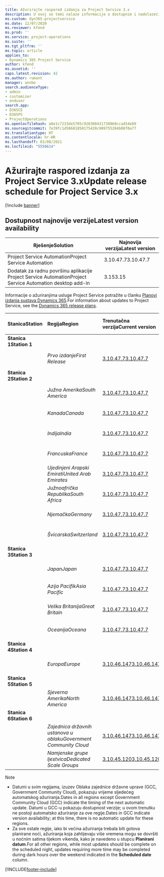 ```yaml
---
title: Ažurirajte raspored izdanja za Project Service 3.x
description: U ovoj se temi nalaze informacije o dostupnim i nadolazećim izdanjima aplikacije Dynamics 365 Project Service Automation.
ms.custom: dyn365-projectservice
ms.date: 12/07/2020
ms.reviewer: kfend
ms.prod: ''
ms.service: project-operations
ms.suite: ''
ms.tgt_pltfrm: ''
ms.topic: article
applies_to:
- Dynamics 365 Project Service
author: kfend
ms.assetid: ''
caps.latest.revision: 42
ms.author: rumant
manager: annbe
search.audienceType:
- admin
- customizer
- enduser
search.app:
- D365CE
- D365PS
- ProjectOperations
ms.openlocfilehash: a8e1c7233de5705c928308431738060cca454e89
ms.sourcegitcommit: 7e39fc1d50681850175428c909755204b08f0a77
ms.translationtype: HT
ms.contentlocale: hr-HR
ms.lasthandoff: 03/08/2021
ms.locfileid: "5556614"
---
```

# <a name="update-release-schedule-for-project-service-3x"></a><span data-ttu-id="766d7-103">Ažurirajte raspored izdanja za Project Service 3.x</span><span class="sxs-lookup"><span data-stu-id="766d7-103">Update release schedule for Project Service 3.x</span></span>

[!include [banner](../includes/psa-now-project-operations.md)]

## <a name="latest-version-availability"></a><span data-ttu-id="766d7-104">Dostupnost najnovije verzije</span><span class="sxs-lookup"><span data-stu-id="766d7-104">Latest version availability</span></span>

| <span data-ttu-id="766d7-105">Rješenje</span><span class="sxs-lookup"><span data-stu-id="766d7-105">Solution</span></span>  | <span data-ttu-id="766d7-106">Najnovija verzija</span><span class="sxs-lookup"><span data-stu-id="766d7-106">Latest version</span></span> |
|-------|----|
| <span data-ttu-id="766d7-107">Project Service Automation</span><span class="sxs-lookup"><span data-stu-id="766d7-107">Project Service Automation</span></span>    | <span data-ttu-id="766d7-108">3.10.47.7</span><span class="sxs-lookup"><span data-stu-id="766d7-108">3.10.47.7</span></span> |
| <span data-ttu-id="766d7-109">Dodatak za radnu površinu aplikacije Project Service Automation</span><span class="sxs-lookup"><span data-stu-id="766d7-109">Project Service Automation desktop add-in</span></span>                | <span data-ttu-id="766d7-110">3.15</span><span class="sxs-lookup"><span data-stu-id="766d7-110">3.15</span></span>          |

<span data-ttu-id="766d7-111">Informacije o ažuriranjima usluge Project Service potražite u članku [Planovi izdanja sustava Dynamics 365](https://docs.microsoft.com/dynamics365/release-plans/).</span><span class="sxs-lookup"><span data-stu-id="766d7-111">For information about updates to Project Service, see the [Dynamics 365 release plans](https://docs.microsoft.com/dynamics365/release-plans/).</span></span> 

| <span data-ttu-id="766d7-112">Stanica</span><span class="sxs-lookup"><span data-stu-id="766d7-112">Station</span></span>  | <span data-ttu-id="766d7-113">Regija</span><span class="sxs-lookup"><span data-stu-id="766d7-113">Region</span></span> | <span data-ttu-id="766d7-114">Trenutačna verzija</span><span class="sxs-lookup"><span data-stu-id="766d7-114">Current version</span></span> | <span data-ttu-id="766d7-115">Sljedeća verzija</span><span class="sxs-lookup"><span data-stu-id="766d7-115">Next version</span></span> |  <span data-ttu-id="766d7-116">Zakazani datum</span><span class="sxs-lookup"><span data-stu-id="766d7-116">Scheduled date</span></span>
| :---   | :---   | :---   | :---   |:---   |         
|<span data-ttu-id="766d7-117"><strong>Stanica 1</strong></span><span class="sxs-lookup"><span data-stu-id="766d7-117"><strong>Station 1</strong></span></span> | |  |  | |
| | <span data-ttu-id="766d7-118"><i>Prvo izdanje</i></span><span class="sxs-lookup"><span data-stu-id="766d7-118"><i>First Release</i></span></span> | [<span data-ttu-id="766d7-119">3.10.47.7</span><span class="sxs-lookup"><span data-stu-id="766d7-119">3.10.47.7</span></span>](whats-new-ur-29.md) | <span data-ttu-id="766d7-120">TBD</span><span class="sxs-lookup"><span data-stu-id="766d7-120">TBD</span></span> | <span data-ttu-id="766d7-121">2. travnja 2021.</span><span class="sxs-lookup"><span data-stu-id="766d7-121">April 2, 2021</span></span>
|<span data-ttu-id="766d7-122"><strong>Stanica 2</strong></span><span class="sxs-lookup"><span data-stu-id="766d7-122"><strong>Station 2</strong></span></span> | |  |  | |
| | <span data-ttu-id="766d7-123"><i>Južna Amerika</i></span><span class="sxs-lookup"><span data-stu-id="766d7-123"><i>South America</i></span></span> | [<span data-ttu-id="766d7-124">3.10.47.7</span><span class="sxs-lookup"><span data-stu-id="766d7-124">3.10.47.7</span></span>](whats-new-ur-29.md) | <span data-ttu-id="766d7-125">TBD</span><span class="sxs-lookup"><span data-stu-id="766d7-125">TBD</span></span> | <span data-ttu-id="766d7-126">2. travnja 2021.</span><span class="sxs-lookup"><span data-stu-id="766d7-126">April 2, 2021</span></span>
| | <span data-ttu-id="766d7-127"><i>Kanada</i></span><span class="sxs-lookup"><span data-stu-id="766d7-127"><i>Canada</i></span></span> | [<span data-ttu-id="766d7-128">3.10.47.7</span><span class="sxs-lookup"><span data-stu-id="766d7-128">3.10.47.7</span></span>](whats-new-ur-29.md) | <span data-ttu-id="766d7-129">TBD</span><span class="sxs-lookup"><span data-stu-id="766d7-129">TBD</span></span> | <span data-ttu-id="766d7-130">2. travnja 2021.</span><span class="sxs-lookup"><span data-stu-id="766d7-130">April 2, 2021</span></span>
| | <span data-ttu-id="766d7-131"><i>Indija</i></span><span class="sxs-lookup"><span data-stu-id="766d7-131"><i>India</i></span></span> | [<span data-ttu-id="766d7-132">3.10.47.7</span><span class="sxs-lookup"><span data-stu-id="766d7-132">3.10.47.7</span></span>](whats-new-ur-29.md) | <span data-ttu-id="766d7-133">TBD</span><span class="sxs-lookup"><span data-stu-id="766d7-133">TBD</span></span> | <span data-ttu-id="766d7-134">2. travnja 2021.</span><span class="sxs-lookup"><span data-stu-id="766d7-134">April 2, 2021</span></span>
| | <span data-ttu-id="766d7-135"><i>Francuska</i></span><span class="sxs-lookup"><span data-stu-id="766d7-135"><i>France</i></span></span> | [<span data-ttu-id="766d7-136">3.10.47.7</span><span class="sxs-lookup"><span data-stu-id="766d7-136">3.10.47.7</span></span>](whats-new-ur-29.md) | <span data-ttu-id="766d7-137">TBD</span><span class="sxs-lookup"><span data-stu-id="766d7-137">TBD</span></span> | <span data-ttu-id="766d7-138">2. travnja 2021.</span><span class="sxs-lookup"><span data-stu-id="766d7-138">April 2, 2021</span></span>
| | <span data-ttu-id="766d7-139"><i>Ujedinjeni Arapski Emirati</i></span><span class="sxs-lookup"><span data-stu-id="766d7-139"><i>United Arab Emirates</i></span></span> | [<span data-ttu-id="766d7-140">3.10.47.7</span><span class="sxs-lookup"><span data-stu-id="766d7-140">3.10.47.7</span></span>](whats-new-ur-29.md) | <span data-ttu-id="766d7-141">TBD</span><span class="sxs-lookup"><span data-stu-id="766d7-141">TBD</span></span> | <span data-ttu-id="766d7-142">2. travnja 2021.</span><span class="sxs-lookup"><span data-stu-id="766d7-142">April 2, 2021</span></span>
| | <span data-ttu-id="766d7-143"><i>Južnoafrička Republika</i></span><span class="sxs-lookup"><span data-stu-id="766d7-143"><i>South Africa</i></span></span> | [<span data-ttu-id="766d7-144">3.10.47.7</span><span class="sxs-lookup"><span data-stu-id="766d7-144">3.10.47.7</span></span>](whats-new-ur-29.md) | <span data-ttu-id="766d7-145">TBD</span><span class="sxs-lookup"><span data-stu-id="766d7-145">TBD</span></span> | <span data-ttu-id="766d7-146">2. travnja 2021.</span><span class="sxs-lookup"><span data-stu-id="766d7-146">April 2, 2021</span></span>
| | <span data-ttu-id="766d7-147"><i>Njemačka</i></span><span class="sxs-lookup"><span data-stu-id="766d7-147"><i>Germany</i></span></span> | [<span data-ttu-id="766d7-148">3.10.47.7</span><span class="sxs-lookup"><span data-stu-id="766d7-148">3.10.47.7</span></span>](whats-new-ur-29.md) | <span data-ttu-id="766d7-149">TBD</span><span class="sxs-lookup"><span data-stu-id="766d7-149">TBD</span></span> | <span data-ttu-id="766d7-150">2. travnja 2021.</span><span class="sxs-lookup"><span data-stu-id="766d7-150">April 2, 2021</span></span>
| | <span data-ttu-id="766d7-151"><i>Švicarska</i></span><span class="sxs-lookup"><span data-stu-id="766d7-151"><i>Switzerland</i></span></span> | [<span data-ttu-id="766d7-152">3.10.47.7</span><span class="sxs-lookup"><span data-stu-id="766d7-152">3.10.47.7</span></span>](whats-new-ur-29.md) | <span data-ttu-id="766d7-153">TBD</span><span class="sxs-lookup"><span data-stu-id="766d7-153">TBD</span></span> | <span data-ttu-id="766d7-154">2. travnja 2021.</span><span class="sxs-lookup"><span data-stu-id="766d7-154">April 2, 2021</span></span>
|<span data-ttu-id="766d7-155"><strong>Stanica 3</strong></span><span class="sxs-lookup"><span data-stu-id="766d7-155"><strong>Station 3</strong></span></span> | |  |  | |
| | <span data-ttu-id="766d7-156"><i>Japan</i></span><span class="sxs-lookup"><span data-stu-id="766d7-156"><i>Japan</i></span></span> | [<span data-ttu-id="766d7-157">3.10.47.7</span><span class="sxs-lookup"><span data-stu-id="766d7-157">3.10.47.7</span></span>](whats-new-ur-29.md) | <span data-ttu-id="766d7-158">TBD</span><span class="sxs-lookup"><span data-stu-id="766d7-158">TBD</span></span> | <span data-ttu-id="766d7-159">9. travnja 2021.</span><span class="sxs-lookup"><span data-stu-id="766d7-159">April 9, 2021</span></span>
| | <span data-ttu-id="766d7-160"><i>Azija Pacifik</i></span><span class="sxs-lookup"><span data-stu-id="766d7-160"><i>Asia Pacific</i></span></span> | [<span data-ttu-id="766d7-161">3.10.47.7</span><span class="sxs-lookup"><span data-stu-id="766d7-161">3.10.47.7</span></span>](whats-new-ur-29.md) | <span data-ttu-id="766d7-162">TBD</span><span class="sxs-lookup"><span data-stu-id="766d7-162">TBD</span></span> | <span data-ttu-id="766d7-163">9. travnja 2021.</span><span class="sxs-lookup"><span data-stu-id="766d7-163">April 9, 2021</span></span>
| | <span data-ttu-id="766d7-164"><i>Velika Britanija</i></span><span class="sxs-lookup"><span data-stu-id="766d7-164"><i>Great Britain</i></span></span> | [<span data-ttu-id="766d7-165">3.10.47.7</span><span class="sxs-lookup"><span data-stu-id="766d7-165">3.10.47.7</span></span>](whats-new-ur-29.md) | <span data-ttu-id="766d7-166">TBD</span><span class="sxs-lookup"><span data-stu-id="766d7-166">TBD</span></span> | <span data-ttu-id="766d7-167">9. travnja 2021.</span><span class="sxs-lookup"><span data-stu-id="766d7-167">April 9, 2021</span></span>
| | <span data-ttu-id="766d7-168"><i>Oceanija</i></span><span class="sxs-lookup"><span data-stu-id="766d7-168"><i>Oceana</i></span></span> | [<span data-ttu-id="766d7-169">3.10.47.7</span><span class="sxs-lookup"><span data-stu-id="766d7-169">3.10.47.7</span></span>](whats-new-ur-29.md) | <span data-ttu-id="766d7-170">TBD</span><span class="sxs-lookup"><span data-stu-id="766d7-170">TBD</span></span> | <span data-ttu-id="766d7-171">9. travnja 2021.</span><span class="sxs-lookup"><span data-stu-id="766d7-171">April 9, 2021</span></span>
|<span data-ttu-id="766d7-172"><strong>Stanica 4</strong></span><span class="sxs-lookup"><span data-stu-id="766d7-172"><strong>Station 4</strong></span></span> | |  |  | |
| | <span data-ttu-id="766d7-173"><i>Europa</i></span><span class="sxs-lookup"><span data-stu-id="766d7-173"><i>Europe</i></span></span> | [<span data-ttu-id="766d7-174">3.10.46.147</span><span class="sxs-lookup"><span data-stu-id="766d7-174">3.10.46.147</span></span>](whats-new-ur-28-6.md) | [<span data-ttu-id="766d7-175">3.10.47.7</span><span class="sxs-lookup"><span data-stu-id="766d7-175">3.10.47.7</span></span>](whats-new-ur-29.md) | <span data-ttu-id="766d7-176">12. ožujka 2021.</span><span class="sxs-lookup"><span data-stu-id="766d7-176">March 12, 2021</span></span>
|<span data-ttu-id="766d7-177"><strong>Stanica 5</strong></span><span class="sxs-lookup"><span data-stu-id="766d7-177"><strong>Station 5</strong></span></span> | |  |  | |
| | <span data-ttu-id="766d7-178"><i>Sjeverna Amerika</i></span><span class="sxs-lookup"><span data-stu-id="766d7-178"><i>North America</i></span></span> | [<span data-ttu-id="766d7-179">3.10.46.147</span><span class="sxs-lookup"><span data-stu-id="766d7-179">3.10.46.147</span></span>](whats-new-ur-28-6.md) | [<span data-ttu-id="766d7-180">3.10.47.7</span><span class="sxs-lookup"><span data-stu-id="766d7-180">3.10.47.7</span></span>](whats-new-ur-29.md) | <span data-ttu-id="766d7-181">19. ožujka 2021.</span><span class="sxs-lookup"><span data-stu-id="766d7-181">March 19, 2021</span></span>
|<span data-ttu-id="766d7-182"><strong>Stanica 6</strong></span><span class="sxs-lookup"><span data-stu-id="766d7-182"><strong>Station 6</strong></span></span> | |  |  | |
| | <span data-ttu-id="766d7-183"><i>Zajednica državnih ustanova u oblaku</i></span><span class="sxs-lookup"><span data-stu-id="766d7-183"><i>Government Community Cloud</i></span></span> | [<span data-ttu-id="766d7-184">3.10.46.147</span><span class="sxs-lookup"><span data-stu-id="766d7-184">3.10.46.147</span></span>](whats-new-ur-28-6.md) | [<span data-ttu-id="766d7-185">3.10.47.7</span><span class="sxs-lookup"><span data-stu-id="766d7-185">3.10.47.7</span></span>](whats-new-ur-29.md) | <span data-ttu-id="766d7-186">19. ožujka 2021.</span><span class="sxs-lookup"><span data-stu-id="766d7-186">March 19, 2021</span></span>
| | <span data-ttu-id="766d7-187"><i>Namjenske grupe ljestvica</i></span><span class="sxs-lookup"><span data-stu-id="766d7-187"><i>Dedicated Scale Groups</i></span></span> | [<span data-ttu-id="766d7-188">3.10.45.120</span><span class="sxs-lookup"><span data-stu-id="766d7-188">3.10.45.120</span></span>](whats-new-ur-27-6.md) | [<span data-ttu-id="766d7-189">3.10.46.147</span><span class="sxs-lookup"><span data-stu-id="766d7-189">3.10.46.147</span></span>](whats-new-ur-28-6.md) | <span data-ttu-id="766d7-190">05. ožujka 2021.</span><span class="sxs-lookup"><span data-stu-id="766d7-190">March 05, 2021</span></span>

>[!Note]
> - <span data-ttu-id="766d7-191">Datumi u svim regijama, izuzev Oblaka zajednice državne uprave (GCC, Government Community Cloud), pokazuju vrijeme sljedećeg automatskog ažuriranja.</span><span class="sxs-lookup"><span data-stu-id="766d7-191">Dates in all regions except Government Community Cloud (GCC) indicate the timing of the next automatic update.</span></span> <span data-ttu-id="766d7-192">Datumi u GCC-u pokazuju dostupnost verzije; u ovom trenutku ne postoji automatsko ažuriranje za ove regije.</span><span class="sxs-lookup"><span data-stu-id="766d7-192">Dates in GCC indicate version availability; at this time, there is no automatic update for these regions.</span></span>
> - <span data-ttu-id="766d7-193">Za sve ostale regije, iako bi većina ažuriranja trebala biti gotova planirane noći, ažuriranja koja zahtijevaju više vremena mogu se dovršiti u noćnim satima tijekom vikenda, kako je navedeno u stupcu **Planirani datum**.</span><span class="sxs-lookup"><span data-stu-id="766d7-193">For all other regions, while most updates should be complete on the scheduled night, updates requiring more time may be completed during dark hours over the weekend indicated in the **Scheduled date** column.</span></span>


[!INCLUDE[footer-include](../includes/footer-banner.md)]
